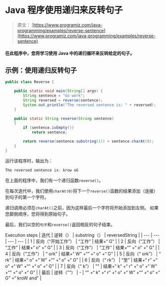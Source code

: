 # Java 程序使用递归来反转句子

> 原文： [https://www.programiz.com/java-programming/examples/reverse-sentence](https://www.programiz.com/java-programming/examples/reverse-sentence)

#### 在此程序中，您将学习使用 Java 中的递归循环来反转给定的句子。

## 示例：使用递归反转句子

```java
public class Reverse {

    public static void main(String[] args) {
        String sentence = "Go work";
        String reversed = reverse(sentence);
        System.out.println("The reversed sentence is: " + reversed);
    }

    public static String reverse(String sentence)
    {
        if (sentence.isEmpty())
            return sentence;

        return reverse(sentence.substring(1)) + sentence.charAt(0);
    }
}
```

运行该程序时，输出为：

```java
The reversed sentence is: krow oG
```

在上面的程序中，我们有一个递归函数`reverse()`。

在每次迭代中，我们使用`charAt(0)`将下一个`reverse()`函数的结果添加（连接）到句子的第一个字符。

递归调用必须在`charAt()`之前，因为这样最后一个字符将开始添加到左侧。 如果您颠倒顺序，您将得到原始句子。

最后，我们以空的`句子`和`reverse()`返回相反的句子结束。

<caption>Execution steps</caption>
| 迭代 | 逆转（） | substring（） | reversedString |
| --- | --- | --- | --- |
| 1 | 反向（“开始工作”） | “工作” | 结果+“ G” |
| 2 | 反向（“工作”） | “工作” | 结果+“ o” +“ G” |
| 3 | 反向（“工作”） | “工作” | 结果+“” +“ o” +“ G” |
| 4 | 反向（“工作”） | “ ork” | 结果+“ W” +“” +“ o” +“ G” |
| 5 | 反向（“ ork”） | “ rk” | 结果+“ o” +“ W” +“” +“ o” +“ G” |
| 6 | 反向（“ rk”） | “至” | 结果+“ r” +“ o” +“ W” +“” +“ o” +“ G” |
| 7 | 反向（“ k”） | "" | 结果+“ k” +“ r” +“ o” +“ W” +“” +“ o” +“ G” |
| 最后 | 逆转（””） | - | “” +“ k” +“ r” +“ o” +“ W” +“” +“ o” +“ G” =“ kroW and” |